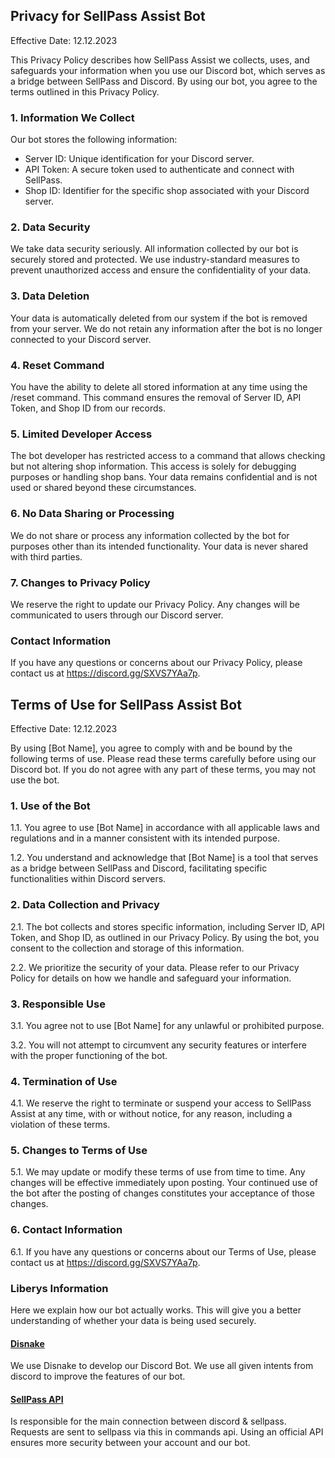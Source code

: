 ## Privacy for SellPass Assist Bot

Effective Date: 12.12.2023

This Privacy Policy describes how SellPass Assist we collects, uses, and safeguards your information when you use our Discord bot, which serves as a bridge between SellPass and Discord. By using our bot, you agree to the terms outlined in this Privacy Policy.

### 1. Information We Collect

Our bot stores the following information:

- Server ID: Unique identification for your Discord server.
- API Token: A secure token used to authenticate and connect with SellPass.
- Shop ID: Identifier for the specific shop associated with your Discord server.

### 2. Data Security

We take data security seriously. All information collected by our bot is securely stored and protected. We use industry-standard measures to prevent unauthorized access and ensure the confidentiality of your data.

### 3. Data Deletion

Your data is automatically deleted from our system if the bot is removed from your server. We do not retain any information after the bot is no longer connected to your Discord server.

### 4. Reset Command

You have the ability to delete all stored information at any time using the /reset command. This command ensures the removal of Server ID, API Token, and Shop ID from our records.

### 5. Limited Developer Access

The bot developer has restricted access to a command that allows checking but not altering shop information. This access is solely for debugging purposes or handling shop bans. Your data remains confidential and is not used or shared beyond these circumstances.

### 6. No Data Sharing or Processing

We do not share or process any information collected by the bot for purposes other than its intended functionality. Your data is never shared with third parties.

### 7. Changes to Privacy Policy

We reserve the right to update our Privacy Policy. Any changes will be communicated to users through our Discord server.

### Contact Information

If you have any questions or concerns about our Privacy Policy, please contact us at https://discord.gg/SXVS7YAa7p.


## Terms of Use for SellPass Assist Bot

Effective Date: 12.12.2023

By using [Bot Name], you agree to comply with and be bound by the following terms of use. Please read these terms carefully before using our Discord bot. If you do not agree with any part of these terms, you may not use the bot.

### 1. Use of the Bot

1.1. You agree to use [Bot Name] in accordance with all applicable laws and regulations and in a manner consistent with its intended purpose.

1.2. You understand and acknowledge that [Bot Name] is a tool that serves as a bridge between SellPass and Discord, facilitating specific functionalities within Discord servers.

### 2. Data Collection and Privacy

2.1. The bot collects and stores specific information, including Server ID, API Token, and Shop ID, as outlined in our Privacy Policy. By using the bot, you consent to the collection and storage of this information.

2.2. We prioritize the security of your data. Please refer to our Privacy Policy for details on how we handle and safeguard your information.

### 3. Responsible Use

3.1. You agree not to use [Bot Name] for any unlawful or prohibited purpose.

3.2. You will not attempt to circumvent any security features or interfere with the proper functioning of the bot.

### 4. Termination of Use

4.1. We reserve the right to terminate or suspend your access to SellPass Assist at any time, with or without notice, for any reason, including a violation of these terms.

### 5. Changes to Terms of Use

5.1. We may update or modify these terms of use from time to time. Any changes will be effective immediately upon posting. Your continued use of the bot after the posting of changes constitutes your acceptance of those changes.

### 6. Contact Information

6.1. If you have any questions or concerns about our Terms of Use, please contact us at https://discord.gg/SXVS7YAa7p.

### Liberys Information
Here we explain how our bot actually works. This will give you a better understanding of whether your data is being used securely.

#### [Disnake](https://docs.disnake.dev/en/stable/)

We use Disnake to develop our Discord Bot. We use all given intents from discord to improve the features of our bot.

#### [SellPass API](https://docs.sellpass.io/)

Is responsible for the main connection between discord & sellpass. Requests are sent to sellpass via this in commands api. Using an official API ensures more security between your account and our bot.